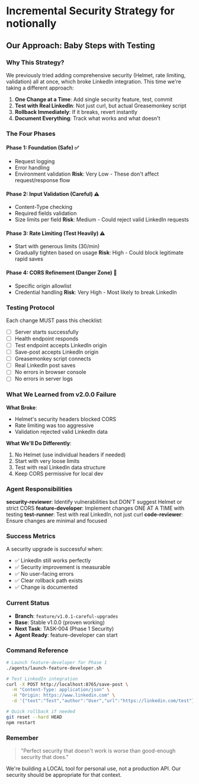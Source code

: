 # Incremental Security Strategy for notionally

## Our Approach: Baby Steps with Testing

### Why This Strategy?
We previously tried adding comprehensive security (Helmet, rate limiting, validation) all at once, which broke LinkedIn integration. This time we're taking a different approach:

1. **One Change at a Time**: Add single security feature, test, commit
2. **Test with Real LinkedIn**: Not just curl, but actual Greasemonkey script
3. **Rollback Immediately**: If it breaks, revert instantly
4. **Document Everything**: Track what works and what doesn't

### The Four Phases

#### Phase 1: Foundation (Safe) ✅
- Request logging
- Error handling  
- Environment validation
**Risk**: Very Low - These don't affect request/response flow

#### Phase 2: Input Validation (Careful) ⚠️
- Content-Type checking
- Required fields validation
- Size limits per field
**Risk**: Medium - Could reject valid LinkedIn requests

#### Phase 3: Rate Limiting (Test Heavily) ⚠️
- Start with generous limits (30/min)
- Gradually tighten based on usage
**Risk**: High - Could block legitimate rapid saves

#### Phase 4: CORS Refinement (Danger Zone) 🚨
- Specific origin allowlist
- Credential handling
**Risk**: Very High - Most likely to break LinkedIn

### Testing Protocol

Each change MUST pass this checklist:
- [ ] Server starts successfully
- [ ] Health endpoint responds
- [ ] Test endpoint accepts LinkedIn origin
- [ ] Save-post accepts LinkedIn origin
- [ ] Greasemonkey script connects
- [ ] Real LinkedIn post saves
- [ ] No errors in browser console
- [ ] No errors in server logs

### What We Learned from v2.0.0 Failure

**What Broke**:
- Helmet's security headers blocked CORS
- Rate limiting was too aggressive
- Validation rejected valid LinkedIn data

**What We'll Do Differently**:
1. No Helmet (use individual headers if needed)
2. Start with very loose limits
3. Test with real LinkedIn data structure
4. Keep CORS permissive for local dev

### Agent Responsibilities

**security-reviewer**: Identify vulnerabilities but DON'T suggest Helmet or strict CORS
**feature-developer**: Implement changes ONE AT A TIME with testing
**test-runner**: Test with real LinkedIn, not just curl
**code-reviewer**: Ensure changes are minimal and focused

### Success Metrics

A security upgrade is successful when:
- ✅ LinkedIn still works perfectly
- ✅ Security improvement is measurable
- ✅ No user-facing errors
- ✅ Clear rollback path exists
- ✅ Change is documented

### Current Status

- **Branch**: `feature/v1.0.1-careful-upgrades`
- **Base**: Stable v1.0.0 (proven working)
- **Next Task**: TASK-004 (Phase 1 Security)
- **Agent Ready**: feature-developer can start

### Command Reference

```bash
# Launch feature-developer for Phase 1
./agents/launch-feature-developer.sh

# Test LinkedIn integration
curl -X POST http://localhost:8765/save-post \
  -H "Content-Type: application/json" \
  -H "Origin: https://www.linkedin.com" \
  -d '{"text":"Test","author":"User","url":"https://linkedin.com/test"}'

# Quick rollback if needed
git reset --hard HEAD
npm restart
```

### Remember

> "Perfect security that doesn't work is worse than good-enough security that does."

We're building a LOCAL tool for personal use, not a production API. Our security should be appropriate for that context.